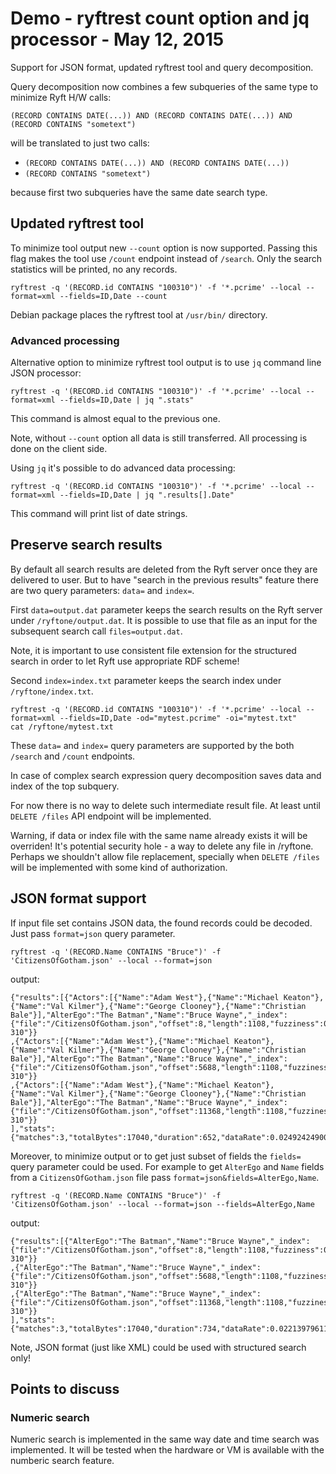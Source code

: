 # Demo - ryftrest count option and jq processor - May 12, 2015

Support for JSON format, updated ryftrest tool and query decomposition.

Query decomposition now combines a few subqueries of the same type to minimize Ryft H/W calls:

`(RECORD CONTAINS DATE(...)) AND (RECORD CONTAINS DATE(...)) AND (RECORD CONTAINS "sometext")`

will be translated to just two calls:

- `(RECORD CONTAINS DATE(...)) AND (RECORD CONTAINS DATE(...))`
- `(RECORD CONTAINS "sometext")`

because first two subqueries have the same date search type.


## Updated ryftrest tool

To minimize tool output new `--count` option is now supported.
Passing this flag makes the tool use `/count` endpoint instead of `/search`.
Only the search statistics will be printed, no any records.

```{.sh}
ryftrest -q '(RECORD.id CONTAINS "100310")' -f '*.pcrime' --local --format=xml --fields=ID,Date --count
```

Debian package places the ryftrest tool at `/usr/bin/` directory.

### Advanced processing

Alternative option to minimize ryftrest tool output
is to use `jq` command line JSON processor:

```{.sh}
ryftrest -q '(RECORD.id CONTAINS "100310")' -f '*.pcrime' --local --format=xml --fields=ID,Date | jq ".stats"
```

This command is almost equal to the previous one.

Note, without `--count` option all data is still transferred.
All processing is done on the client side.

Using `jq` it's possible to do advanced data processing:

```{.sh}
ryftrest -q '(RECORD.id CONTAINS "100310")' -f '*.pcrime' --local --format=xml --fields=ID,Date | jq ".results[].Date"
```

This command will print list of date strings.


## Preserve search results

By default all search results are deleted from the Ryft server once they are delivered to user.
But to have "search in the previous results" feature there are two query parameters: `data=` and `index=`.

First `data=output.dat` parameter keeps the search results on the Ryft server under `/ryftone/output.dat`.
It is possible to use that file as an input for the subsequent search call `files=output.dat`.

Note, it is important to use consistent file extension for the structured search
in order to let Ryft use appropriate RDF scheme!

Second `index=index.txt` parameter keeps the search index under `/ryftone/index.txt`.

```{.sh}
ryftrest -q '(RECORD.id CONTAINS "100310")' -f '*.pcrime' --local --format=xml --fields=ID,Date -od="mytest.pcrime" -oi="mytest.txt"
cat /ryftone/mytest.txt
```

These `data=` and `index=` query parameters are supported by the both `/search` and `/count` endpoints.

In case of complex search expression query decomposition saves data and index of the top subquery.

For now there is no way to delete such intermediate result file.
At least until `DELETE /files` API endpoint will be implemented.

Warning, if data or index file with the same name already exists it will be overriden!
It's potential security hole - a way to delete any file in /ryftone.
Perhaps we shouldn't allow file replacement, specially when `DELETE /files`
will be implemented with some kind of authorization.


## JSON format support

If input file set contains JSON data, the found records could be decoded. Just pass `format=json` query parameter.

```{.sh}
ryftrest -q '(RECORD.Name CONTAINS "Bruce")' -f 'CitizensOfGotham.json' --local --format=json
```

output:

```{.json}
{"results":[{"Actors":[{"Name":"Adam West"},{"Name":"Michael Keaton"},{"Name":"Val Kilmer"},{"Name":"George Clooney"},{"Name":"Christian Bale"}],"AlterEgo":"The Batman","Name":"Bruce Wayne","_index":{"file":"/CitizensOfGotham.json","offset":8,"length":1108,"fuzziness":0,"host":"ryftone-310"}}
,{"Actors":[{"Name":"Adam West"},{"Name":"Michael Keaton"},{"Name":"Val Kilmer"},{"Name":"George Clooney"},{"Name":"Christian Bale"}],"AlterEgo":"The Batman","Name":"Bruce Wayne","_index":{"file":"/CitizensOfGotham.json","offset":5688,"length":1108,"fuzziness":0,"host":"ryftone-310"}}
,{"Actors":[{"Name":"Adam West"},{"Name":"Michael Keaton"},{"Name":"Val Kilmer"},{"Name":"George Clooney"},{"Name":"Christian Bale"}],"AlterEgo":"The Batman","Name":"Bruce Wayne","_index":{"file":"/CitizensOfGotham.json","offset":11368,"length":1108,"fuzziness":0,"host":"ryftone-310"}}
],"stats":{"matches":3,"totalBytes":17040,"duration":652,"dataRate":0.024924249005463955,"fabricDataRate":0}
```

Moreover, to minimize output or to get just subset of fields the `fields=` query parameter could be used.
For example to get `AlterEgo` and `Name` fields from a `CitizensOfGotham.json` file pass `format=json&fields=AlterEgo,Name`.

```{.sh}
ryftrest -q '(RECORD.Name CONTAINS "Bruce")' -f 'CitizensOfGotham.json' --local --format=json --fields=AlterEgo,Name
```

output:

```{.json}
{"results":[{"AlterEgo":"The Batman","Name":"Bruce Wayne","_index":{"file":"/CitizensOfGotham.json","offset":8,"length":1108,"fuzziness":0,"host":"ryftone-310"}}
,{"AlterEgo":"The Batman","Name":"Bruce Wayne","_index":{"file":"/CitizensOfGotham.json","offset":5688,"length":1108,"fuzziness":0,"host":"ryftone-310"}}
,{"AlterEgo":"The Batman","Name":"Bruce Wayne","_index":{"file":"/CitizensOfGotham.json","offset":11368,"length":1108,"fuzziness":0,"host":"ryftone-310"}}
],"stats":{"matches":3,"totalBytes":17040,"duration":734,"dataRate":0.02213979611929496,"fabricDataRate":0}
```

Note, JSON format (just like XML) could be used with structured search only!


## Points to discuss

### Numeric search

Numeric search is implemented in the same way date and time search was implemented.  It will be tested when the hardware or VM is available with the numberic search feature.


